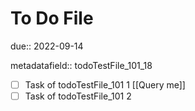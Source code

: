 # To Do File

due:: 2022-09-14

metadatafield:: todoTestFile_101\_18

- [ ] Task of todoTestFile_101 1 [[Query me]]
- [ ] Task of todoTestFile_101 2
